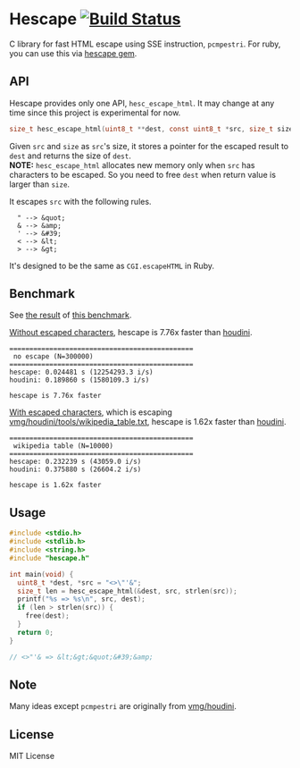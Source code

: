 # Hescape [![Build Status](https://travis-ci.org/k0kubun/hescape.svg?branch=master)](https://travis-ci.org/k0kubun/hescape)

C library for fast HTML escape using SSE instruction, `pcmpestri`. For ruby, you can use this via [hescape gem](https://github.com/k0kubun/hescape-ruby).

## API

Hescape provides only one API, `hesc_escape_html`. It may change at any time since this project is experimental for now.

```c
size_t hesc_escape_html(uint8_t **dest, const uint8_t *src, size_t size);
```

Given `src` and `size` as `src`'s size, it stores a pointer for the escaped result to `dest` and returns the size of `dest`.  
**NOTE:** `hesc_escape_html` allocates new memory only when `src` has characters to be escaped. So you need to free `dest` when return value is larger than `size`.

It escapes `src` with the following rules.

```
  " --> &quot;
  & --> &amp;
  ' --> &#39;
  < --> &lt;
  > --> &gt;
```

It's designed to be the same as `CGI.escapeHTML` in Ruby.

## Benchmark

See [the result](https://app.wercker.com/k0kubun/hescape/runs/build/57b0919ce8960a01001b323a?step=57b091afc164c60001dd5d6f) of [this benchmark](https://github.com/k0kubun/hescape/blob/ee34bf9c70301d4fa43ef9d88b5dafddffebc865/benchmark/benchmark.c).

[Without escaped characters](https://github.com/k0kubun/hescape/blob/ee34bf9c70301d4fa43ef9d88b5dafddffebc865/benchmark/benchmark.c#L81), hescape is 7.76x faster than [houdini](https://github.com/vmg/houdini).

```
==============================================
 no escape (N=300000)
==============================================
hescape: 0.024481 s (12254293.3 i/s)
houdini: 0.189860 s (1580109.3 i/s)

hescape is 7.76x faster
```

[With escaped characters](https://github.com/k0kubun/hescape/blob/ee34bf9c70301d4fa43ef9d88b5dafddffebc865/benchmark/benchmark.c#L84), which is escaping [vmg/houdini/tools/wikipedia\_table.txt](https://github.com/vmg/houdini/blob/59727b85553b70d468743076219e620d6c0d3cad/tools/wikipedia_table.txt), hescape is 1.62x faster than [houdini](https://github.com/vmg/houdini).

```
==============================================
 wikipedia table (N=10000)
==============================================
hescape: 0.232239 s (43059.0 i/s)
houdini: 0.375880 s (26604.2 i/s)

hescape is 1.62x faster
```

## Usage

```c
#include <stdio.h>
#include <stdlib.h>
#include <string.h>
#include "hescape.h"

int main(void) {
  uint8_t *dest, *src = "<>\"'&";
  size_t len = hesc_escape_html(&dest, src, strlen(src));
  printf("%s => %s\n", src, dest);
  if (len > strlen(src)) {
    free(dest);
  }
  return 0;
}

// <>"'& => &lt;&gt;&quot;&#39;&amp;
```

## Note

Many ideas except `pcmpestri` are originally from [vmg/houdini](https://github.com/vmg/houdini).

## License

MIT License
